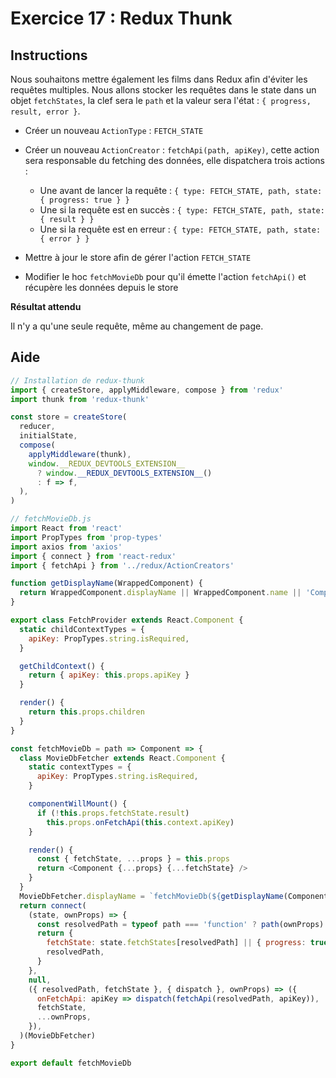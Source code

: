 # Exercice 17 : Redux Thunk

## Instructions

Nous souhaitons mettre également les films dans Redux afin d'éviter les requêtes multiples. Nous allons stocker les requêtes dans le state dans un objet `fetchStates`, la clef sera le `path` et la valeur sera l'état : `{ progress, result, error }`.

- Créer un nouveau `ActionType` : `FETCH_STATE`
- Créer un nouveau `ActionCreator` : `fetchApi(path, apiKey)`, cette action sera responsable du fetching des données, elle dispatchera trois actions :

  - Une avant de lancer la requête : `{ type: FETCH_STATE, path, state: { progress: true } }`
  - Une si la requête est en succès : `{ type: FETCH_STATE, path, state: { result } }`
  - Une si la requête est en erreur : `{ type: FETCH_STATE, path, state: { error } }`

- Mettre à jour le store afin de gérer l'action `FETCH_STATE`
- Modifier le hoc `fetchMovieDb` pour qu'il émette l'action `fetchApi()` et récupère les données depuis le store

**Résultat attendu**

Il n'y a qu'une seule requête, même au changement de page.

## Aide

```js
// Installation de redux-thunk
import { createStore, applyMiddleware, compose } from 'redux'
import thunk from 'redux-thunk'

const store = createStore(
  reducer,
  initialState,
  compose(
    applyMiddleware(thunk),
    window.__REDUX_DEVTOOLS_EXTENSION__
      ? window.__REDUX_DEVTOOLS_EXTENSION__()
      : f => f,
  ),
)
```

```js
// fetchMovieDb.js
import React from 'react'
import PropTypes from 'prop-types'
import axios from 'axios'
import { connect } from 'react-redux'
import { fetchApi } from '../redux/ActionCreators'

function getDisplayName(WrappedComponent) {
  return WrappedComponent.displayName || WrappedComponent.name || 'Component'
}

export class FetchProvider extends React.Component {
  static childContextTypes = {
    apiKey: PropTypes.string.isRequired,
  }

  getChildContext() {
    return { apiKey: this.props.apiKey }
  }

  render() {
    return this.props.children
  }
}

const fetchMovieDb = path => Component => {
  class MovieDbFetcher extends React.Component {
    static contextTypes = {
      apiKey: PropTypes.string.isRequired,
    }

    componentWillMount() {
      if (!this.props.fetchState.result)
        this.props.onFetchApi(this.context.apiKey)
    }

    render() {
      const { fetchState, ...props } = this.props
      return <Component {...props} {...fetchState} />
    }
  }
  MovieDbFetcher.displayName = `fetchMovieDb(${getDisplayName(Component)})`
  return connect(
    (state, ownProps) => {
      const resolvedPath = typeof path === 'function' ? path(ownProps) : path
      return {
        fetchState: state.fetchStates[resolvedPath] || { progress: true },
        resolvedPath,
      }
    },
    null,
    ({ resolvedPath, fetchState }, { dispatch }, ownProps) => ({
      onFetchApi: apiKey => dispatch(fetchApi(resolvedPath, apiKey)),
      fetchState,
      ...ownProps,
    }),
  )(MovieDbFetcher)
}

export default fetchMovieDb
```
